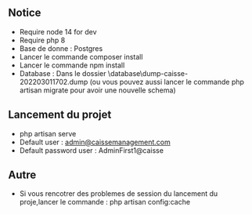 

## Notice 
- Require node 14 for dev
- Require php 8
- Base de donne : Postgres
- Lancer le commande composer install
- Lancer le commande npm install
- Database : Dans le dossier \database\dump-caisse-202203011702.dump (ou vous pouvez aussi lancer le commande php artisan migrate pour avoir une nouvelle schema)
## Lancement du projet 
- php artisan serve
- Default user : admin@caissemanagement.com
- Default password user : AdminFirst1@caisse
## Autre 
- Si vous rencotrer des problemes de session du lancement du proje,lancer le commande :
php artisan config:cache
